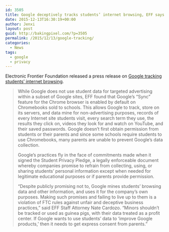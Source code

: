 ```yaml
---
id: 3505
title: Google deceptively tracks students’ internet browsing, EFF says in FTC complaint
date: 2015-12-13T16:30:19+00:00
author: Jenxi
layout: post
guid: http://bakingpixel.com/?p=3505
permalink: /2015/12/13/google-tracking/
categories:
  - News
tags:
  - google
  - privacy
---
```

Electronic Frontier Foundation released a press release on [Google tracking students’ internet browsing](https://www.eff.org/press/releases/google-deceptively-tracks-students-internet-browsing-eff-says-complaint-federal-trade).

> While Google does not use student data for targeted advertising within a subset of Google sites, EFF found that Google’s “Sync” feature for the Chrome browser is enabled by default on Chromebooks sold to schools. This allows Google to track, store on its servers, and data mine for non-advertising purposes, records of every Internet site students visit, every search term they use, the results they click on, videos they look for and watch on YouTube, and their saved passwords. Google doesn’t first obtain permission from students or their parents and since some schools require students to use Chromebooks, many parents are unable to prevent Google’s data collection.
> 
> Google’s practices fly in the face of commitments made when it signed the Student Privacy Pledge, a legally enforceable document whereby companies promise to refrain from collecting, using, or sharing students’ personal information except when needed for legitimate educational purposes or if parents provide permission.
> 
> “Despite publicly promising not to, Google mines students’ browsing data and other information, and uses it for the company’s own purposes. Making such promises and failing to live up to them is a violation of FTC rules against unfair and deceptive business practices,” said EFF Staff Attorney Nate Cardozo. “Minors shouldn’t be tracked or used as guinea pigs, with their data treated as a profit center. If Google wants to use students’ data to ‘improve Google products,’ then it needs to get express consent from parents.”